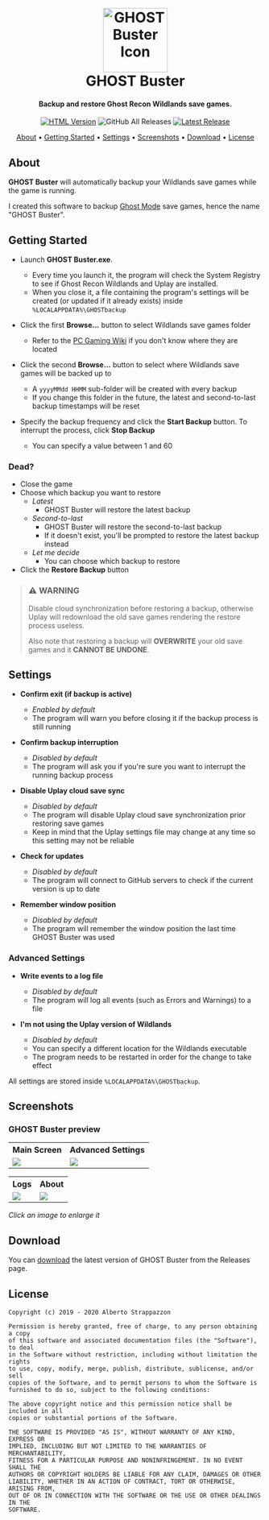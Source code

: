 <h1 align="center">
  <br>
  <img src="https://strappazzon.xyz/GRW-GHOST-Buster/assets/img/favicon.png" width="128px" alt="GHOST Buster Icon"></a>
  <br>
  GHOST Buster
  <br>
</h1>

<h4 align="center">Backup and restore Ghost Recon Wildlands save games.</h4>

<p align="center">
  <a href="https://strappazzon.xyz/GRW-GHOST-Buster"><img alt="HTML Version" src="https://img.shields.io/badge/HTML%20Version-%23ff5f2f?style=flat-square&logo=HTML5&logoColor=%23ffffff"></a>
  <img alt="GitHub All Releases" src="https://img.shields.io/github/downloads/Strappazzon/GRW-GHOST-Buster/total?color=%2399ca48&label=Downloads&logo=DocuSign&logoColor=%23ffffff&style=flat-square">
  <a href="https://github.com/Strappazzon/GRW-GHOST-Buster/releases/latest"><img alt="Latest Release" src="https://img.shields.io/github/v/release/Strappazzon/GRW-GHOST-Buster?color=%230077ee&include_prereleases&label=Latest%20Release&style=flat-square"></a>
</p>

<p align="center">
  <a href="#about">About</a> •
  <a href="#getting-started">Getting Started</a> •
  <a href="#settings">Settings</a> •
  <a href="#screenshots">Screenshots</a> •
  <a href="#download">Download</a> •
  <a href="#license">License</a>
</p>

## About

**GHOST Buster** will automatically backup your Wildlands save games while the game is running.

I created this software to backup [Ghost Mode](https://web.archive.org/web/20190108052618/https://ghost-recon.ubisoft.com/wildlands/en-us/news/152-328968-16/special-operation-2-is-coming) save games, hence the name "GHOST Buster".

## Getting Started

* Launch **GHOST Buster.exe**.
  * Every time you launch it, the program will check the System Registry to see if Ghost Recon Wildlands and Uplay are installed.
  * When you close it, a file containing the program's settings will be created (or updated if it already exists) inside `%LOCALAPPDATA%\GHOSTbackup`

* Click the first **Browse...** button to select Wildlands save games folder
  * Refer to the [PC Gaming Wiki](https://www.pcgamingwiki.com/wiki/Tom_Clancy%27s_Ghost_Recon_Wildlands#Save_game_data_location) if you don't know where they are located

* Click the second **Browse...** button to select where Wildlands save games will be backed up to
  * A `yyyyMMdd HHMM` sub-folder will be created with every backup
  * If you change this folder in the future, the latest and second-to-last backup timestamps will be reset

* Specify the backup frequency and click the **Start Backup** button. To interrupt the process, click **Stop Backup**
  * You can specify a value between 1 and 60

### Dead?

* Close the game
* Choose which backup you want to restore
  * _Latest_
    * GHOST Buster will restore the latest backup
  * _Second-to-last_
    * GHOST Buster will restore the second-to-last backup
    * If it doesn't exist, you'll be prompted to restore the latest backup instead
  * _Let me decide_
    * You can choose which backup to restore
* Click the **Restore Backup** button

> ### ⚠️ **WARNING**
>
> Disable cloud synchronization before restoring a backup, otherwise Uplay will redownload the old save games rendering the restore process useless.
>
> Also note that restoring a backup will **OVERWRITE** your old save games and it **CANNOT BE UNDONE**.

## Settings

* **Confirm exit (if backup is active)**
  * _Enabled by default_
  * The program will warn you before closing it if the backup process is still running

* **Confirm backup interruption**
  * _Disabled by default_
  * The program will ask you if you're sure you want to interrupt the running backup process

* **Disable Uplay cloud save sync**
  * _Disabled by default_
  * The program will disable Uplay cloud save synchronization prior restoring save games
  * Keep in mind that the Uplay settings file may change at any time so this setting may not be reliable

* **Check for updates**
  * _Disabled by default_
  * The program will connect to GitHub servers to check if the current version is up to date

* **Remember window position**
  * _Disabled by default_
  * The program will remember the window position the last time GHOST Buster was used

### Advanced Settings

* **Write events to a log file**
  * _Disabled by default_
  * The program will log all events (such as Errors and Warnings) to a file

* **I'm not using the Uplay version of Wildlands**
  * _Disabled by default_
  * You can specify a different location for the Wildlands executable
  * The program needs to be restarted in order for the change to take effect

All settings are stored inside `%LOCALAPPDATA%\GHOSTbackup`.

## Screenshots

### GHOST Buster preview

<table>
  <tr>
    <th align="center">Main Screen</th>
    <th align="center">Advanced Settings</th>
  </tr>
  <tr>
    <td><img src="https://strappazzon.xyz/GRW-GHOST-Buster/assets/img/screenshot.png"></td>
    <td><img src="https://strappazzon.xyz/GRW-GHOST-Buster/assets/img/screenshot_settings.png"></td>
  </tr>
</table>

<table>
  <tr>
    <th align="center">Logs</th>
    <th align="center">About</th>
  </tr>
  <tr>
    <td><img src="https://strappazzon.xyz/GRW-GHOST-Buster/assets/img/screenshot_logs.png"></td>
    <td><img src="https://strappazzon.xyz/GRW-GHOST-Buster/assets/img/screenshot_about.png"></td>
  </tr>
</table>

*Click an image to enlarge it*

## Download

You can [download](https://github.com/Strappazzon/GRW-GHOST-Buster/releases/latest) the latest version of GHOST Buster from the Releases page.

## License

```
Copyright (c) 2019 - 2020 Alberto Strappazzon

Permission is hereby granted, free of charge, to any person obtaining a copy
of this software and associated documentation files (the "Software"), to deal
in the Software without restriction, including without limitation the rights
to use, copy, modify, merge, publish, distribute, sublicense, and/or sell
copies of the Software, and to permit persons to whom the Software is
furnished to do so, subject to the following conditions:

The above copyright notice and this permission notice shall be included in all
copies or substantial portions of the Software.

THE SOFTWARE IS PROVIDED "AS IS", WITHOUT WARRANTY OF ANY KIND, EXPRESS OR
IMPLIED, INCLUDING BUT NOT LIMITED TO THE WARRANTIES OF MERCHANTABILITY,
FITNESS FOR A PARTICULAR PURPOSE AND NONINFRINGEMENT. IN NO EVENT SHALL THE
AUTHORS OR COPYRIGHT HOLDERS BE LIABLE FOR ANY CLAIM, DAMAGES OR OTHER
LIABILITY, WHETHER IN AN ACTION OF CONTRACT, TORT OR OTHERWISE, ARISING FROM,
OUT OF OR IN CONNECTION WITH THE SOFTWARE OR THE USE OR OTHER DEALINGS IN THE
SOFTWARE.
```
